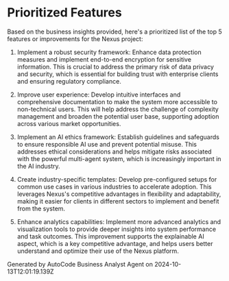 # Prioritized Features

Based on the business insights provided, here's a prioritized list of the top 5 features or
improvements for the Nexus project:

1. Implement a robust security framework: Enhance data protection measures and implement end-to-end
   encryption for sensitive information. This is crucial to address the primary risk of data privacy
   and security, which is essential for building trust with enterprise clients and ensuring
   regulatory compliance.

2. Improve user experience: Develop intuitive interfaces and comprehensive documentation to make the
   system more accessible to non-technical users. This will help address the challenge of complexity
   management and broaden the potential user base, supporting adoption across various market
   opportunities.

3. Implement an AI ethics framework: Establish guidelines and safeguards to ensure responsible AI
   use and prevent potential misuse. This addresses ethical considerations and helps mitigate risks
   associated with the powerful multi-agent system, which is increasingly important in the AI
   industry.

4. Create industry-specific templates: Develop pre-configured setups for common use cases in various
   industries to accelerate adoption. This leverages Nexus's competitive advantages in flexibility
   and adaptability, making it easier for clients in different sectors to implement and benefit from
   the system.

5. Enhance analytics capabilities: Implement more advanced analytics and visualization tools to
   provide deeper insights into system performance and task outcomes. This improvement supports the
   explainable AI aspect, which is a key competitive advantage, and helps users better understand
   and optimize their use of the Nexus platform.

Generated by AutoCode Business Analyst Agent on 2024-10-13T12:01:19.139Z
